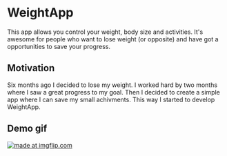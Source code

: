 # WeightApp

This app allows you control your weight, body size and activities. It's awesome for people who want to lose weight (or opposite) and have got a opportunities to save your progress.



## Motivation 

Six months ago I decided to lose my weight. I worked hard by two months where I saw a great progress to my goal. Then I decided to create a simple app where I can save my small achivments. This way I started to develop WeightApp.



## Demo gif

<a href="https://imgflip.com/gif/2l7sdy"><img src="https://i.imgflip.com/2l7sdy.gif" title="made at imgflip.com"/></a>
